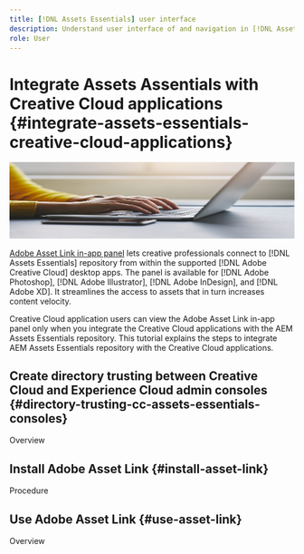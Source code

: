 ```yaml
---
title: [!DNL Assets Essentials] user interface
description: Understand user interface of and navigation in [!DNL Assets Essentials].
role: User
---
```


# Integrate Assets Assentials with Creative Cloud applications {#integrate-assets-essentials-creative-cloud-applications}

![Preference to switch dark and light theme](assets/cce-next-banner-1.jpeg)

[Adobe Asset Link in-app panel](https://www.adobe.com/creativecloud/business/enterprise/adobe-asset-link.html) lets creative professionals connect to [!DNL Assets Essentials] repository from within the supported [!DNL Adobe Creative Cloud] desktop apps. The panel is available for [!DNL Adobe Photoshop], [!DNL Adobe Illustrator], [!DNL Adobe InDesign], and [!DNL Adobe XD]. It streamlines the access to assets that in turn increases content velocity.

Creative Cloud application users can view the Adobe Asset Link in-app panel only when you integrate the Creative Cloud applications with the AEM Assets Essentials repository. This tutorial explains the steps to integrate AEM Assets Essentials repository with the Creative Cloud applications.

## Create directory trusting between Creative Cloud and Experience Cloud admin consoles {#directory-trusting-cc-assets-essentials-consoles}

Overview

## Install Adobe Asset Link {#install-asset-link}

Procedure


## Use Adobe Asset Link {#use-asset-link}

Overview
